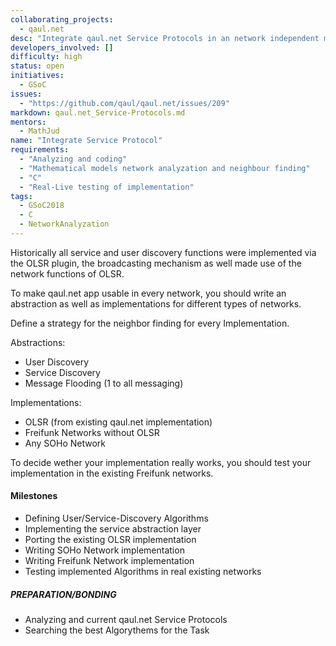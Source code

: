 ```yaml
---
collaborating_projects:
  - qaul.net
desc: "Integrate qaul.net Service Protocols in an network independent manner"
developers_involved: []
difficulty: high
status: open
initiatives:
  - GSoC
issues:
  - "https://github.com/qaul/qaul.net/issues/209"
markdown: qaul.net_Service-Protocols.md
mentors:
  - MathJud
name: "Integrate Service Protocol"
requirements:
  - "Analyzing and coding"
  - "Mathematical models network analyzation and neighbour finding"
  - "C"
  - "Real-Live testing of implementation"
tags:
  - GSoC2018
  - C
  - NetworkAnalyzation
---
```


Historically all service and user discovery functions were implemented via the OLSR plugin, the broadcasting mechanism as well made use of the network functions of OLSR.

To make qaul.net app usable in every network, you should write an abstraction as well as implementations for different types of networks.

Define a strategy for the neighbor finding for every Implementation.

Abstractions:
* User Discovery
* Service Discovery
* Message Flooding (1 to all messaging)

Implementations:
* OLSR (from existing qaul.net implementation)
* Freifunk Networks without OLSR
* Any SOHo Network

To decide wether your implementation really works, you should test your implementation in the existing Freifunk networks.


#### Milestones

* Defining User/Service-Discovery Algorithms
* Implementing the service abstraction layer
* Porting the existing OLSR implementation
* Writing SOHo Network implementation
* Writing Freifunk Network implementation
* Testing implemented Algorithms in real existing networks

##### PREPARATION/BONDING

- Analyzing and current qaul.net Service Protocols
- Searching the best Algorythems for the Task
